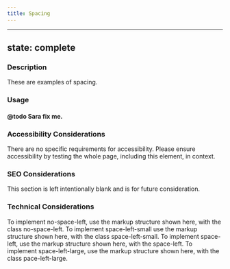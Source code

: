 ```yaml
---
title: Spacing
---
```


---
state: complete
---

### Description
These are examples of spacing.

### Usage
#### @todo Sara fix me.

### Accessibility Considerations
There are no specific requirements for accessibility. Please ensure accessibility by testing the whole page, including this element, in context.

### SEO Considerations
This section is left intentionally blank and is for future consideration.

### Technical Considerations
To implement no-space-left, use the markup structure shown here, with the class no-space-left.
To implement space-left-small use the markup structure shown here, with the class space-left-small.
To implement space-left, use the markup structure shown here, with the space-left.
To implement space-left-large, use the markup structure shown here, with the class pace-left-large.
